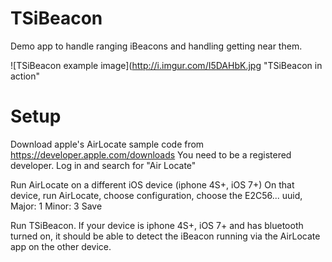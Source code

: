 TSiBeacon
=========

Demo app to handle ranging iBeacons and handling getting near them.

![TSiBeacon example image](http://i.imgur.com/I5DAHbK.jpg "TSiBeacon in action"

Setup
=========

Download apple's AirLocate sample code from https://developer.apple.com/downloads
You need to be a registered developer. Log in and search for "Air Locate"

Run AirLocate on a different iOS device (iphone 4S+, iOS 7+)
On that device, run AirLocate, choose configuration, choose the E2C56... uuid, 
Major: 1
Minor: 3
Save

Run TSiBeacon.
If your device is iphone 4S+, iOS 7+ and has bluetooth turned on, it should be able to detect the iBeacon running via the AirLocate app on the other device.
